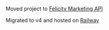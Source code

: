 Moved project to [Felicity Marketing API](https://github.com/team-felicity/marketing-api)

Migrated to v4 and hosted on [Railway](https://railway.app)
